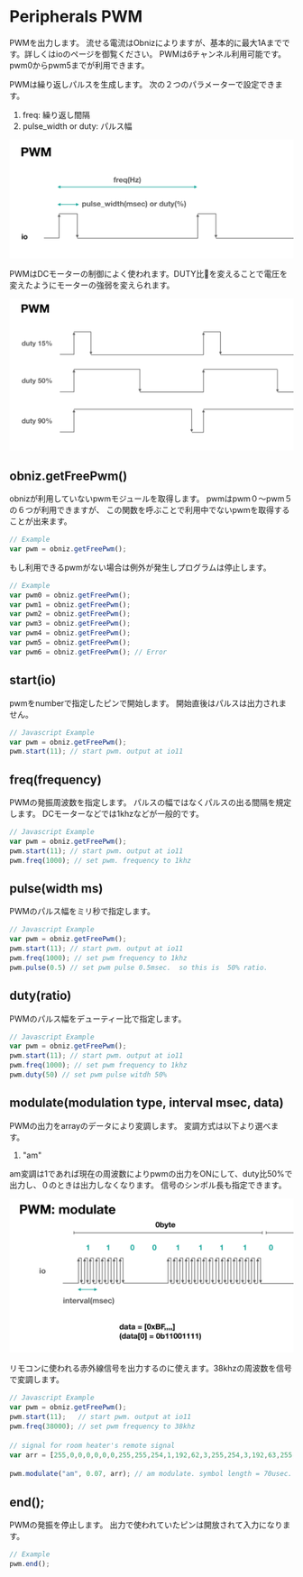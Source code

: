 # Peripherals PWM
PWMを出力します。
流せる電流はObnizによりますが、基本的に最大1Aまでです。詳しくはioのページを御覧ください。
PWMは6チャンネル利用可能です。
pwm0からpwm5までが利用できます。

PWMは繰り返しパルスを生成します。
次の２つのパラメーターで設定できます。

1. freq: 繰り返し間隔
2. pulse_width or duty: パルス幅

![](./images/pwm_0.png)

PWMはDCモーターの制御によく使われます。DUTY比を変えることで電圧を変えたようにモーターの強弱を変えられます。

![](./images/pwm_1.png)


## obniz.getFreePwm()
obnizが利用していないpwmモジュールを取得します。
pwmはpwm０〜pwm５の６つが利用できますが、
この関数を呼ぶことで利用中でないpwmを取得することが出来ます。

```Javascript
// Example
var pwm = obniz.getFreePwm();
```
もし利用できるpwmがない場合は例外が発生しプログラムは停止します。
```Javascript
// Example
var pwm0 = obniz.getFreePwm();
var pwm1 = obniz.getFreePwm();
var pwm2 = obniz.getFreePwm();
var pwm3 = obniz.getFreePwm();
var pwm4 = obniz.getFreePwm();
var pwm5 = obniz.getFreePwm();
var pwm6 = obniz.getFreePwm(); // Error
```


## start(io)

pwmをnumberで指定したピンで開始します。
開始直後はパルスは出力されません。

```Javascript
// Javascript Example
var pwm = obniz.getFreePwm();
pwm.start(11); // start pwm. output at io11
```
## freq(frequency)

PWMの発振周波数を指定します。
パルスの幅ではなくパルスの出る間隔を規定します。
DCモーターなどでは1khzなどが一般的です。

```Javascript
// Javascript Example
var pwm = obniz.getFreePwm();
pwm.start(11); // start pwm. output at io11
pwm.freq(1000); // set pwm. frequency to 1khz
```
## pulse(width ms)

PWMのパルス幅をミリ秒で指定します。

```Javascript
// Javascript Example
var pwm = obniz.getFreePwm();
pwm.start(11); // start pwm. output at io11
pwm.freq(1000); // set pwm frequency to 1khz
pwm.pulse(0.5) // set pwm pulse 0.5msec.  so this is  50% ratio.
```
## duty(ratio)

PWMのパルス幅をデューティー比で指定します。

```Javascript
// Javascript Example
var pwm = obniz.getFreePwm();
pwm.start(11); // start pwm. output at io11
pwm.freq(1000); // set pwm frequency to 1khz
pwm.duty(50) // set pwm pulse witdh 50%
```

## modulate(modulation type, interval msec, data)

PWMの出力をarrayのデータにより変調します。
変調方式は以下より選べます。

1. "am"

am変調は1であれば現在の周波数によりpwmの出力をONにして、duty比50%で出力し、０のときは出力しなくなります。
信号のシンボル長も指定できます。

![](./images/pwm_modulate.png)

リモコンに使われる赤外線信号を出力するのに使えます。38khzの周波数を信号で変調します。


```Javascript
// Javascript Example
var pwm = obniz.getFreePwm();
pwm.start(11);   // start pwm. output at io11
pwm.freq(38000); // set pwm frequency to 38khz

// signal for room heater's remote signal
var arr = [255,0,0,0,0,0,0,255,255,254,1,192,62,3,255,254,3,192,63,255,192,60,3,224,62,3,255,254,3,255,254,3,224,62,3,224,63,255,192,63,255,224,62,3,224,62,3,224,62,3,224,62,3,240,31,3,240,31,1,240,31,1,255,255,1,240,31,1,240,31,1,248,31,129,240,31,255,248,31,129,248,15,128,248,15,255,248,15,128,248,15,128,248,15,128,252,15,255,255];

pwm.modulate("am", 0.07, arr); // am modulate. symbol length = 70usec.
```
## end();

PWMの発振を停止します。
出力で使われていたピンは開放されて入力になります。

```Javascript
// Example
pwm.end();
```